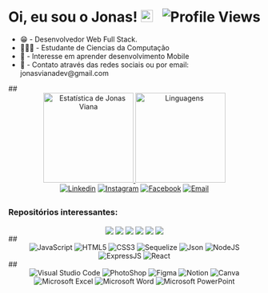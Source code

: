 # Oi, eu sou o Jonas! <img src="https://emoji.gg/assets/emoji/7569-gokutraining.gif" width="24" /> <img align="right" src="https://komarev.com/ghpvc/?username=jonasviana&color=AE82CE&label=Visitas+ao+perfil" alt="Profile Views">

<div>
    <ul>
    <li>😁 -  Desenvolvedor Web Full Stack.</li>
        <li>👨🏻‍🎓 - Estudante de Ciencias da Computação</li>
        <li>📱 - Interesse em aprender desenvolvimento Mobile</li>
        <li> 📇 - Contato através das redes sociais ou por email: jonasvianadev@gmail.com </li>
    </ul>
  ##

<div align="center">
  <a href="https://github.com/jonasviana">
    <img height="180em"
     src="https://github-readme-stats.vercel.app/api?username=jonasviana&custom_title=Histórico de Jonas Viana&show_icons=true&theme=material-palenight&include_all_commits=true&count_private=true" alt="Estatística de Jonas Viana"/>
    <img height="180em"
     src="https://github-readme-stats.vercel.app/api/top-langs/?username=jonasviana&custom_title=Linguagens&layout=compact&langs_count=7&theme=material-palenight" alt="Linguagens"/>
</div>
<div align="center">
    <a href="https://www.linkedin.com/in/jonas-viana-133645195/" target="_blank"><img
        src="https://img.shields.io/badge/LinkedIn-0077B5?style=for-the-badge&logo=linkedin&logoColor=white"
        target="_blank" alt="Linkedin"></a>
    <a href="https://www.instagram.com/jon_viana/" target="_blank"><img
        src="https://img.shields.io/badge/Instagram-E4405F?style=for-the-badge&logo=instagram&logoColor=white"
        target="_blank" alt="Instagram"></a>
    <a href="https://www.facebook.com/jonas.viana.5" target="_blank"><img
        src="https://img.shields.io/badge/Facebook-1877F2?style=for-the-badge&logo=facebook&logoColor=white"
        target="_blank" alt="Facebook"></a>
    <a href="mailto:jonasvianadev@gmail.com" target="_blank"><img
        src="https://img.shields.io/badge/Gmail-D14836?style=for-the-badge&logo=gmail&logoColor=white"
        target="_blank" alt="Email"></a>
</div>
 
 ## 
 <div align="center">
<h3 align="left">Repositórios interessantes:</h3>
    <a href="https://github.com/JonasViana/treinoRotas"><img align="center"
    src="https://github-readme-stats.vercel.app/api/pin/?username=jonasviana&repo=treinoRotas&theme=material-palenight" /></a>
    <a href="https://github.com/JonasViana/petshop-express"><img align="center"
    src="https://github-readme-stats.vercel.app/api/pin/?username=jonasviana&repo=petshop-express&theme=material-palenight" /></a>
    <a href="https://github.com/JonasViana/fruto-e-fruta"><img align="center"
    src="https://github-readme-stats.vercel.app/api/pin/?username=jonasviana&repo=fruto-e-fruta&theme=material-palenight" /></a>
    <a href="https://github.com/JonasViana/Filmatch"><img align="center"
    src="https://github-readme-stats.vercel.app/api/pin/?username=jonasviana&repo=FilMatch&theme=material-palenight" /></a>
    <a href="https://github.com/JonasViana/landing-page-landify"><img align="center"
    src="https://github-readme-stats.vercel.app/api/pin/?username=jonasviana&repo=landing-page-landify&theme=material-palenight" /></a>
    <a href="https://github.com/JonasViana/Desafio-Reserva-Hotel-Syngenta-Digital"><img align="center"
    src="https://github-readme-stats.vercel.app/api/pin/?username=jonasviana&repo=Desafio-Reserva-Hotel-Syngenta-Digital&theme=material-palenight" /></a>
</div>
##

<div align="center">
  <img src="https://img.shields.io/badge/JavaScript-323330?style=for-the-badge&logo=javascript&logoColor=F7DF1E" alt="JavaScript">
  <img src="https://img.shields.io/badge/HTML5-E34F26?style=for-the-badge&logo=html5&logoColor=white" alt="HTML5">
  <img src="https://img.shields.io/badge/CSS3-1572B6?style=for-the-badge&logo=css3&logoColor=white" alt="CSS3">
  <img src="https://img.shields.io/badge/Sequelize-52B0E7?style=for-the-badge&logo=Sequelize&logoColor=white" alt="Sequelize">
  <img src="https://img.shields.io/badge/json-5E5C5C?style=for-the-badge&logo=json&logoColor=white" alt="Json">
  <img src="https://img.shields.io/badge/Node.js-339933?style=for-the-badge&logo=nodedotjs&logoColor=white" alt="NodeJS">
  <img src="https://img.shields.io/badge/Express.js-000000?style=for-the-badge&logo=express&logoColor=white" alt="ExpressJS">
  <img src="https://img.shields.io/badge/React-20232A?style=for-the-badge&logo=react&logoColor=61DAFB" alt="React">
    
</div>
##

<div align="center">
  <img src="https://img.shields.io/badge/Visual_Studio_Code-0078D4?style=for-the-badge&logo=visual%20studio%20code&logoColor=white" alt="Visual Studio Code">
  <img src="https://img.shields.io/badge/Adobe%20Photoshop-31A8FF?style=for-the-badge&logo=Adobe%20Photoshop&logoColor=black" alt="PhotoShop">
  <img src="https://img.shields.io/badge/Figma-F24E1E?style=for-the-badge&logo=figma&logoColor=white" alt="Figma">
  <img src="https://img.shields.io/badge/Notion-000000?style=for-the-badge&logo=notion&logoColor=white" alt="Notion">
  <img src="https://img.shields.io/badge/Canva-%2300C4CC.svg?&style=for-the-badge&logo=Canva&logoColor=white" alt="Canva">
  <img src="https://img.shields.io/badge/Microsoft_Excel-217346?style=for-the-badge&logo=microsoft-excel&logoColor=white" alt="Microsoft Excel">
  <img src="https://img.shields.io/badge/Microsoft_Word-2B579A?style=for-the-badge&logo=microsoft-word&logoColor=white" alt="Microsoft Word">
  <img src="https://img.shields.io/badge/Microsoft_PowerPoint-B7472A?style=for-the-badge&logo=microsoft-powerpoint&logoColor=white" alt="Microsoft PowerPoint">
</div>
</div>
